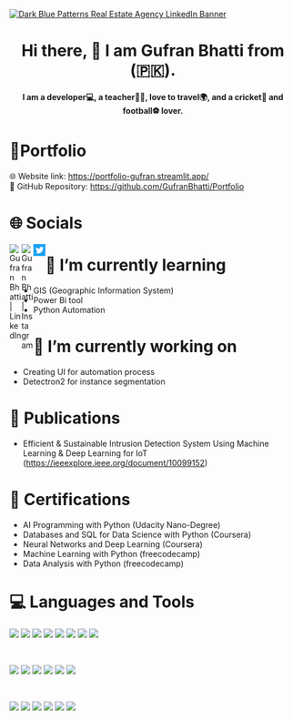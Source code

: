 [![Dark Blue Patterns Real Estate Agency LinkedIn Banner](https://github.com/GufranBhatti/GufranBhatti/assets/58569042/b9ed7534-d731-4b66-b82a-3dc7cf426aaf)](https://portfolio-gufran.streamlit.app/)
<h1 align="center">
  Hi there, 👋 I am Gufran Bhatti from (🇵🇰).
</h1>
<h4 align = "center">
I am a developer💻, a teacher👨‍🏫, love to travel🌍, and a cricket🏏 and football⚽ lover.
</h4> 

# 👀Portfolio
🌐 Website link: https://portfolio-gufran.streamlit.app/  
🔗 GitHub Repository: https://github.com/GufranBhatti/Portfolio

# 🌐 Socials
<a href="https://www.linkedin.com/in/gufran-bhatti-80568822a/"><img align="left" src="https://raw.githubusercontent.com/yushi1007/yushi1007/main/images/linkedin.svg" alt="Gufran Bhatti | LinkedIn" width="21px"/></a>
<a href="https://www.instagram.com/gufran_bhatti/"><img align="left" src="https://raw.githubusercontent.com/yushi1007/yushi1007/main/images/instagram.svg" alt="Gufran Bhatti | Instagram" width="21px"/></a>
<a href="https://twitter.com/GufranBhatti"><img align="left" src="https://github.com/edent/SuperTinyIcons/blob/master/images/svg/twitter.svg"  width="21px"/></a>
  
# 🌱 I’m currently learning 
* GIS (Geographic Information System)
* Power Bi tool
* Python Automation

# 🔭 I’m currently working on
* Creating UI for automation process
* Detectron2 for instance segmentation

# 📃 Publications
* Efficient & Sustainable Intrusion Detection System Using Machine Learning & Deep Learning for IoT (https://ieeexplore.ieee.org/document/10099152)

# 🧾 Certifications
* AI Programming with Python (Udacity Nano-Degree)
* Databases and SQL for Data Science with Python (Coursera)
* Neural Networks and Deep Learning (Coursera)
* Machine Learning with Python (freecodecamp)
* Data Analysis with Python (freecodecamp)

# 💻 Languages and Tools
![](https://img.shields.io/badge/Code-Python-informational?style=flat&logo=python&color=61DAFB)
![](https://img.shields.io/badge/Lib-Tensorflow-informational?style=flat&logo=Tensorflow&color=E34F26)
![](https://img.shields.io/badge/Lib-ScikitLearn-informational?style=flat&logo=ScikitLearn&color=E34F26)
![](https://img.shields.io/badge/Lib-Streamlit-informational?style=flat&logo=Streamlit&color=E34F26)
![](https://img.shields.io/badge/Lib-Pandas-informational?style=flat&logo=Pandas&color=E34F26)
![](https://img.shields.io/badge/Code-SQL-informational?style=flat&logo=SQL&color=764ABC)
![](https://img.shields.io/badge/Code-Java-informational?style=flat&logo=Java&color=F7DF1E)
![](https://img.shields.io/badge/Code-CSharp-informational?style=flat&logo=CSharp&color=CC342D)

</br>

![](https://img.shields.io/badge/IDE-JupyterNotebook-informational?style=flat&logo=JupyterNotebook&color=CC0000)
![](https://img.shields.io/badge/IDE-DataSpell-informational?style=flat&logo=DataSpell&color=336791)
![](https://img.shields.io/badge/IDE-VisualStudio-informational?style=flat&logo=VisualStudio&color=7952B3)
![](https://img.shields.io/badge/IDE-VisualStudioCode-informational?style=flat&logo=VisualStudioCode&color=1572B6)
![](https://img.shields.io/badge/IDE-intelliJ-informational?style=flat&logo=intelliJ&color=DB7093)
![](https://img.shields.io/badge/IDE-Pycharm-informational?style=flat&logo=Pycharm&color=003B57)


</br>


![](https://img.shields.io/badge/Tool-Tableau-informational?style=flat&logo=Tableau&color=CB3837)
![](https://img.shields.io/badge/Tool-Zotero-informational?style=flat&logo=Zotero&color=CB3837)
![](https://img.shields.io/badge/Tool-Canva-informational?style=flat&logo=Canva&color=CB3837)
![](https://img.shields.io/badge/Tool-ArcGIS-informational?style=flat&logo=ArcGIS&color=CB3837)
![](https://img.shields.io/badge/Tool-ArcMap-informational?style=flat&logo=ArcMap&color=CB3837)
![](https://img.shields.io/badge/Tool-GlobalMapper-informational?style=flat&logo=GlobalMapper&color=CB3837)


<!--
**GufranBhatti/GufranBhatti** is a ✨ _special_ ✨ repository because its `README.md` (this file) appears on your GitHub profile.

Here are some ideas to get you started:

- 🔭 I’m currently working on ...
- 🌱 I’m currently learning ...
- 👯 I’m looking to collaborate on ...
- 🤔 I’m looking for help with ...
- 💬 Ask me about ...
- 📫 How to reach me: ...
- 😄 Pronouns: ...
- ⚡ Fun fact: ...
-->
